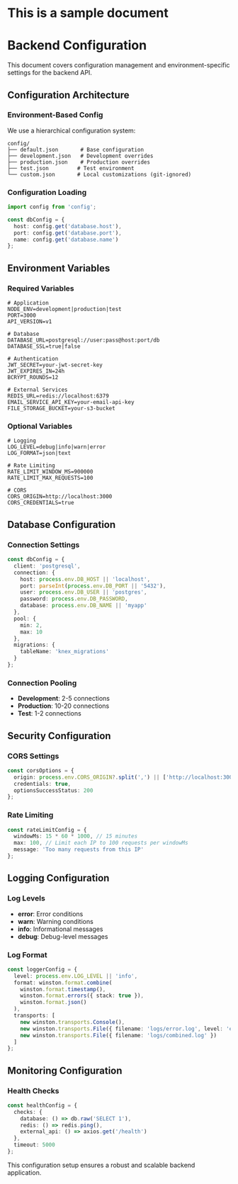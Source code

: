 # This is a sample document

# Backend Configuration

This document covers configuration management and environment-specific settings for the backend API.

## Configuration Architecture

### Environment-Based Config

We use a hierarchical configuration system:

```
config/
├── default.json       # Base configuration
├── development.json   # Development overrides
├── production.json    # Production overrides
├── test.json         # Test environment
└── custom.json       # Local customizations (git-ignored)
```

### Configuration Loading

```typescript
import config from 'config';

const dbConfig = {
  host: config.get('database.host'),
  port: config.get('database.port'),
  name: config.get('database.name')
};
```

## Environment Variables

### Required Variables

```env
# Application
NODE_ENV=development|production|test
PORT=3000
API_VERSION=v1

# Database
DATABASE_URL=postgresql://user:pass@host:port/db
DATABASE_SSL=true|false

# Authentication
JWT_SECRET=your-jwt-secret-key
JWT_EXPIRES_IN=24h
BCRYPT_ROUNDS=12

# External Services
REDIS_URL=redis://localhost:6379
EMAIL_SERVICE_API_KEY=your-email-api-key
FILE_STORAGE_BUCKET=your-s3-bucket
```

### Optional Variables

```env
# Logging
LOG_LEVEL=debug|info|warn|error
LOG_FORMAT=json|text

# Rate Limiting
RATE_LIMIT_WINDOW_MS=900000
RATE_LIMIT_MAX_REQUESTS=100

# CORS
CORS_ORIGIN=http://localhost:3000
CORS_CREDENTIALS=true
```

## Database Configuration

### Connection Settings

```typescript
const dbConfig = {
  client: 'postgresql',
  connection: {
    host: process.env.DB_HOST || 'localhost',
    port: parseInt(process.env.DB_PORT || '5432'),
    user: process.env.DB_USER || 'postgres',
    password: process.env.DB_PASSWORD,
    database: process.env.DB_NAME || 'myapp'
  },
  pool: {
    min: 2,
    max: 10
  },
  migrations: {
    tableName: 'knex_migrations'
  }
};
```

### Connection Pooling

- **Development**: 2-5 connections
- **Production**: 10-20 connections
- **Test**: 1-2 connections

## Security Configuration

### CORS Settings

```typescript
const corsOptions = {
  origin: process.env.CORS_ORIGIN?.split(',') || ['http://localhost:3000'],
  credentials: true,
  optionsSuccessStatus: 200
};
```

### Rate Limiting

```typescript
const rateLimitConfig = {
  windowMs: 15 * 60 * 1000, // 15 minutes
  max: 100, // Limit each IP to 100 requests per windowMs
  message: 'Too many requests from this IP'
};
```

## Logging Configuration

### Log Levels

- **error**: Error conditions
- **warn**: Warning conditions
- **info**: Informational messages
- **debug**: Debug-level messages

### Log Format

```typescript
const loggerConfig = {
  level: process.env.LOG_LEVEL || 'info',
  format: winston.format.combine(
    winston.format.timestamp(),
    winston.format.errors({ stack: true }),
    winston.format.json()
  ),
  transports: [
    new winston.transports.Console(),
    new winston.transports.File({ filename: 'logs/error.log', level: 'error' }),
    new winston.transports.File({ filename: 'logs/combined.log' })
  ]
};
```

## Monitoring Configuration

### Health Checks

```typescript
const healthConfig = {
  checks: {
    database: () => db.raw('SELECT 1'),
    redis: () => redis.ping(),
    external_api: () => axios.get('/health')
  },
  timeout: 5000
};
```

This configuration setup ensures a robust and scalable backend application.